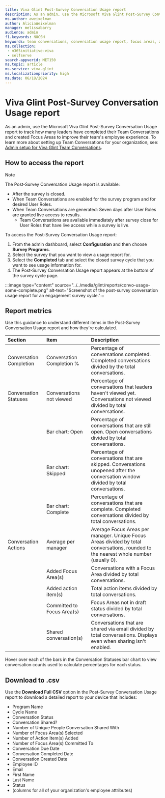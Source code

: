 ```yaml
---
title: Viva Glint Post-Survey Conversation Usage report
description: As an admin, use the Microsoft Viva Glint Post-Survey Conversation Usage report to track how many leaders have completed their Team Conversations and created Focus Areas to improve their team's employee experience.
ms.author: aweixelman
author: AliciaWeixelman
manager: melissabarry
audience: admin
f1.keywords: NOCSH
keywords: team conversations, conversation usage report, focus areas, action items, admin report
ms.collection: 
 - m365initiative-viva
 - selfserve
search-appverid: MET150
ms.topic: article
ms.service: viva-glint
ms.localizationpriority: high
ms.date: 06/18/2024
---
```


# Viva Glint Post-Survey Conversation Usage report

As an admin, use the Microsoft Viva Glint Post-Survey Conversation Usage report to track how many leaders have completed their Team Conversations and created Focus Areas to improve their team's employee experience. To learn more about setting up Team Conversations for your organization, see: [Admin setup for Viva Glint Team Conversations](/viva/glint/reports/team-conversations-administrator-setup).

## How to access the report

> [!NOTE]
> The Post-Survey Conversation Usage report is available:  
>
> - After the survey is closed.
> - When Team Conversations are enabled for the survey program and for desired User Roles.
> - When Team Conversations are generated: Seven days after User Roles are granted live access to results.
>   - Team Conversations are available immediately after survey close for User Roles that have live access while a survey is live.

To access the Post-Survey Conversation Usage report:

1. From the admin dashboard, select **Configuration** and then choose **Survey Programs**.
1. Select the survey that you want to view a usage report for.
1. Select the **Completed** tab and select the closed survey cycle that you want to see usage information for.
1. The Post-Survey Conversation Usage report appears at the bottom of the survey cycle page. 

:::image type="content" source="../../media/glint/reports/convo-usage-some-complete.png" alt-text="Screenshot of the post-survey conversation usage report for an engagement survey cycle.":::

## Report metrics

Use this guidance to understand different items in the Post-Survey Conversation Usage report and how they're calculated.

|Section  |Item   |Description|
|:----------|:-----------|:------------|
|Conversation Completion     |Conversation Completion %      |Percentage of conversations completed. Completed conversations divided by the total conversations.       |
|Conversation Statuses |Conversations not viewed  | Percentage of conversations that leaders haven't viewed yet. Conversations not viewed divided by total conversations.        |
| |Bar chart: Open  |Percentage of conversations that are still open. Open conversations divided by total conversations.        |
|  |Bar chart: Skipped  |Percentage of conversations that are skipped. Conversations unopened after the conversation window divided by total conversations.        |
|  |Bar chart: Complete   |Percentage of conversations that are complete. Completed conversations divided by total conversations.        |
| Conversation Actions |Average per manager  | Average Focus Areas per manager. Unique Focus Areas divided by total conversations, rounded to the nearest whole number (usually 0).       |
| |Added Focus Area(s)   |Conversations with a Focus Area divided by total conversations.        |
|  |Added action item(s)   |Total action items divided by total conversations.        |
|  |Committed to Focus Area(s)   |Focus Areas not in draft status divided by total conversations.        |
|  |Shared conversation(s)   |Conversations that are shared via email divided by total conversations. Displays even when sharing isn't enabled.        |

Hover over each of the bars in the Conversation Statuses bar chart to view conversation counts used to calculate percentages for each status.

## Download to .csv

Use the **Download Full CSV** option in the Post-Survey Conversation Usage report to download a detailed report to your device that includes:

- Program Name
- Cycle Name
- Conversation Status
- Conversation Shared?
- Number of Unique People Conversation Shared With
- Number of Focus Area(s) Selected
- Number of Action Item(s) Added
- Number of Focus Area(s) Committed To
- Conversation Due Date
- Conversation Completed Date
- Conversation Created Date
- Employee ID
- Email
- First Name
- Last Name
- Status
- (columns for all of your organization's employee attributes)
